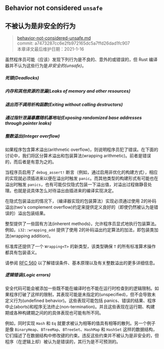 ## Behavior not considered `unsafe`
## 不被认为是非安全的行为

>[behavior-not-considered-unsafe.md](https://github.com/rust-lang/reference/blob/master/src/behavior-not-considered-unsafe.md)\
>commit: a7473287cc6e2fb972165dc5a7ffd26dad1fc907 \
>本章译文最后维护日期：2021-1-16

虽然程序员可能（应该）发现下列行为是不良的、意外的或错误的，但 Rust 编译器并不认为这些行为是*非安全的(unsafe)*。

##### 死锁(Deadlocks)
##### 内存和其他资源的泄漏(Leaks of memory and other resources)
##### 退出而不调用析构函数(Exiting without calling destructors)
##### 通过指针泄漏暴露随机基地址(Exposing randomized base addresses through pointer leaks)
##### 整数溢出(Integer overflow)

如果程序包含算术溢出(arithmetic overflow)，则说明程序员犯了错误。在下面的讨论中，我们将区分算术溢出和包装算法(wrapping arithmetic)。前者是错误的，而后者是有意为之的。

当程序员启用了 `debug_assert!` 断言（例如，通过启用非优化的构建方式），相应的实现就必须插进来以便在溢出时触发 `panic`。而其他类型的构建形式有可能也在溢出时触发 `panics`，也有可能仅仅隐式包装一下溢出值，对溢出过程做静音处理。也就是说具体怎么对待溢出由插进来的编译实现决定。

在隐式包装溢出的情况下，（编译器实现的包装算法）实现必须通过使用 2的补码溢出(two's complement overflow)约定来提供定义良好的（即使仍然被认为是错误的）溢出包装结果。

整型提供了一些固有方法(inherent methods)，允许程序员显式地执行包装算法。例如，`i32::wrapping_add` 提供了使用 2的补码溢出约定算法的加法，即包装类加法(wrapping addition)。

标准库还提供了一个 `Wrapping<T>` 的新类型，该类型确保 `T` 的所有标准算术操作都具有包装语义。

请参阅 [RFC 560] 以了解错误条件、基本原理以及有关整数溢出的更多详细信息。

##### 逻辑错误(Logic errors)

安全代码可能会被添加一些既不能在编译时也不能在运行时检查到的逻辑限制。如果程序打破了这样的限制，其表现可能是未指定的(unspecified)，但不会导致未定义行为(undefined behavior)。这些表现可能包括 panics、错误的结果、程序中止(aborts)和程序无法终止(non-termination)。并且这些表现在运行期、构建期或各种构建期之间的的具体表现也可能有所不同。

例如，同时实现 `Hash` 和 `Eq` 就要求被认为相等的值具有相等的散列。另一个例子是像 `BinaryHeap`、`BTreeMap`、`BTreeSet`、`HashMap` 和 `HashSet` 这样的数据结构，它们描述了在数据结构中修改键的约束。违反这些约束并不被认为是非安全的，但程序（在逻辑上却）被认为是错误的，其行为是不可预测的。

[RFC 560]: https://github.com/rust-lang/rfcs/blob/master/text/0560-integer-overflow.md

<!-- 2021-1-16-->
<!-- checked -->
